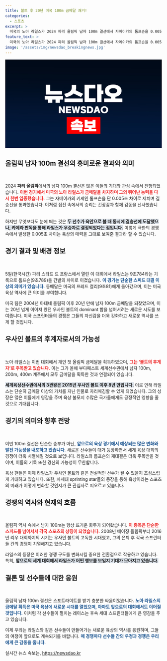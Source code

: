 ```yaml
---
title: 볼트 후 20년 미국 100m 금메달 쾌거!
categories:
  - 스포츠
excerpt: >
  미국의 노아 라일스가 2024 파리 올림픽 남자 100m 결선에서 자메이카의 톰프슨을 0.005초 차로 제치고 금메달을 차지하며 ‘볼트의 후계자’로 떠올랐다! 육상의 치열한 경쟁 속에서 20년 만에 왕좌를 되찾은 미국의 영웅!
feature_text: >
  미국의 노아 라일스가 2024 파리 올림픽 남자 100m 결선에서 자메이카의 톰프슨을 0.005초 차로 제치고 금메달을 차지하며 ‘볼트의 후계자’로 떠올랐다! 육상의 치열한 경쟁 속에서 20년 만에 왕좌를 되찾은 미국의 영웅!
image: '/assets/img/newsdao_breakingnews.jpg'
---
```


<p><img src="/assets/img/newsdao_breakingnews.jpg" alt="ontimetimes 속보" /></p>

<h2 data-ke-size="size26">올림픽 남자 100m 결선의 흥미로운 결과와 의미</h2>

<p data-ke-size="size16">&nbsp;</p>

<p>2024 <b>파리 올림픽</b>에서의 남자 100m 결선은 많은 이들의 기대와 관심 속에서 진행되었습니다. <b><span style="color: #ee2323;">이번 경기에서 미국의 노아 라일스가 금메달을 차지하며 그의 뛰어난 능력을 다시 한번 입증했습니다.</span></b> 그는 자메이카의 키셰인 톰프슨을 단 0.005초 차이로 제치며 결승선을 통과했습니다. 이처럼 접전 속에서의 승리는 긴장감과 함께 감동을 선사했습니다. </p>

<p>하지만 무엇보다도 눈에 띄는 것은 <b><span style="background-color: #21538527;">두 선수가 육안으로 볼 때 동시에 결승선에 도달했으나, 카메라 판독을 통해 라일스가 우승자로 결정되었다는 점입니다.</span></b> 이렇게 극한의 경쟁 속에서 발생한 0.005초 차이는 육상의 매력을 그대로 보여준 결과라 할 수 있습니다. </p>

<h2 data-ke-size="size26">경기 결과 및 배경 정보</h2>

<p data-ke-size="size16">&nbsp;</p>

<p>5일(한국시간) 파리 스타드 드 프랑스에서 열린 이 대회에서 라일스는 9초784라는 기록으로 톰프슨(9초789)을 간발의 차이로 이겼습니다. <b><span style="color: #1a5490;">이 경기는 단순한 스피드 대결 이상의 의미가 있습니다.</span></b> 동메달은 미국의 프레드 컬리(9초81)에게 돌아갔으며, 이는 미국 육상 역사에 큰 의미를 부여합니다. </p>

<p>미국 팀은 2004년 아테네 올림픽 이후 20년 만에 남자 100m 금메달을 되찾았으며, 이는 20년 넘게 이어져 왔던 우사인 볼트의 dominant 함을 넘어서려는 새로운 시도를 보여줍니다. 미국 스프린터들의 경쟁은 그들의 자신감을 더욱 강화하고 새로운 역사를 쓰게 할 것입니다.</p>

<h2 data-ke-size="size26">우사인 볼트의 후계자로서의 가능성</h2>

<p data-ke-size="size16">&nbsp;</p>

<p>노아 라일스는 이번 대회에서 개인 첫 올림픽 금메달을 획득하였으며, <b><span style="color: #ee2323;">그는 ‘볼트의 후계자’로 주목받고 있습니다.</span></b> 이는 그가 올해 부다페스트 세계선수권에서 남자 100m, 200m, 400m 계주에서 모두 금메달을 획득한 것과 연결되어 있습니다. </p>

<p><b><span style="background-color: #21538527;">세계육상선수권에서의 3관왕은 2015년 우사인 볼트 이후 8년 만입니다.</span></b> 이로 인해 라일스는 단순히 금메달 이상의 가치를 지닌 인물로 자리매김할 수 있게 되었습니다. 그의 성장은 많은 이들에게 영감을 주며 육상 불모지 수많은 국가들에게도 긍정적인 영향을 줄 것으로 기대됩니다.</p>

<h2 data-ke-size="size26">경기의 의미와 향후 전망</h2>

<p data-ke-size="size16">&nbsp;</p>

<p>이번 100m 결선은 단순한 승부가 아닌, <b><span style="color: #1a5490;">앞으로의 육상 경기에서 예상되는 많은 변화와 발전 가능성을 내포하고 있습니다.</span></b> 새로운 선수들이 대거 등장하면서 세계 육상 대회의 경쟁이 더욱 치열해질 것으로 보입니다. 라일스와 톰프슨의 재대결은 더욱 주목받을 것이며, 이들의 기록 또한 경신의 가능성이 무한합니다. </p>

<p>육상 팬들은 이제 라일스가 우사인 볼트와 같은 전설적인 선수가 될 수 있을지 조심스럽게 기대하고 있습니다. 또한, 차세대 sprinting star들의 등장을 통해 육상이라는 스포츠의 미래가 어떻게 변화할 것인지가 큰 관심사로 떠오르고 있습니다. </p>

<h2 data-ke-size="size26">경쟁의 역사와 현재의 흐름</h2>

<p data-ke-size="size16">&nbsp;</p>

<p>올림픽 역사 속에서 남자 100m는 항상 뜨거운 화두가 되어왔습니다. <b><span style="color: #ee2323;">이 종목은 단순한 스피드를 넘어서서 각국 스포츠의 상징이 되었습니다.</span></b> 2008년 베이징 올림픽부터 2016년 리우 대회까지의 시기는 우사인 볼트의 고독한 시대였고, 그의 은퇴 후 각국 스프린터들 간의 경쟁이 치열해지고 있습니다. </p>

<p>라일스의 등장은 이러한 경쟁 구도를 변화시킬 중요한 전환점으로 작용하고 있습니다. 특히, <b><span style="background-color: #21538527;">앞으로의 세계 대회에서 라일스가 어떤 행보를 보일지 기대가 모아지고 있습니다.</span></b></p>

<h2 data-ke-size="size26">결론 및 선수들에 대한 응원</h2>

<p data-ke-size="size16">&nbsp;</p>

<p>올림픽 남자 100m 결선은 스포트라이트를 받기 충분한 싸움이었습니다. <b><span style="color: #1a5490;">노아 라일스의 금메달 획득은 미국 육상에 새로운 시대를 열었으며, 아마도 앞으로의 대회에서도 이어질 것입니다.</span></b> 이처럼 각 선수들이 펼치는 레이스는 후속 세대 스프린터들에게 큰 영감을 주고 있습니다. </p>

<p>이제 우리는 라일스와 같은 선수들이 만들어가는 새로운 육상의 역사를 응원하며, 그들의 여정이 앞으로도 계속되기를 바랍니다. <b><span style="color: #1a5490;">매 경쟁마다 선수들 간의 우정과 경쟁은 우리에게 큰 감동을 줍니다.</span></b> </p>
실시간 뉴스 속보는, <a href="https://newsdao.kr" rel="dofollow">https://newsdao.kr</a>


